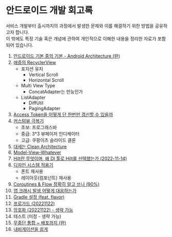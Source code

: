 # 안드로이드 개발 회고록
서비스 개발부터 출시까지의 과정에서 발생한 문제와 이를 해결하기 위한 방법을 공유하고자 합니다.</br>
이 밖에도 특정 기술 혹은 개념에 관하여 개인적으로 이해한 내용을 정리한 자료가 포함되어 있습니다.

1. [안드로이드 기본 중의 기본 - Android Architecture (완)](/android/architecture.md)
2. [애증의 RecyclerView](/android/recyclerview.md)
   - 포지션 유지
     - Vertical Scroll
     - Horizontal Scroll
   - Multi View Type
     - ConcatAdapter는 만능인가
   - ListAdapter
     - DiffUtil
     - PagingAdapter
3. [Access Token을 어떻게 단 한번만 갱신할 수 있을까](/android/renew-access-token.md)
4. [커스텀뷰 극복기](/android/custom-view.md)
    - 초보: 프로그래스바
    - 중급: 3*3 뷰페이저 인디케이터
    - 고급: 쿠팡이츠 슬라이드 클론
5. [대세는 Clean Architecture](/android/clean-architecture.md)
6. [Model-View-Whatever](/android/data-presentation-architecture.md)
7. [Hilt란 무엇이며, 왜 DI 툴로 Hilt를 선택했는가 (2022-11-14)](/android/di.md)
8. [디자인 시스템 적용기](/android/design-system.md)
    - 폰트 재사용
    - 레이아웃(컴포넌트) 재사용
9.  [Coroutines & Flow 정확히 알고 쓰나 (90%)](/android/coroutines-flow.md)
10. [앱 크래시 발생 어떻게 대응하는가](/android/handle-app-crash.md)
11. [Gradle 설정 (feat. flavor)](/android/gradle.md)
12. [프로가드 (20221122)](/android/proguard.md)
13. [암호화 (20221122) - 생략 가능](/android/secret.md)
14. 테스트 (미정 - 생략 가능)
15. [무중단 통합 ~ 배포까지 (완)](/infra/ci_cd/android-ci-cd.md)
16. [내비게이션을 쉽게]()
<!-- 17. [BLE - 저전력 블루투스 통신](/android/ble.md) -->
